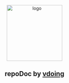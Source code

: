 <p align="center"><a href="#" target="_blank" rel="noopener noreferrer"><img width="180" src="https://cdn.jsdelivr.net/gh/xugaoyi/image_store/blog/20200409124835.png" alt="logo"></a></p>


<h2 align="center">repoDoc by <a href="https://github.com/xugaoyi/vuepress-theme-vdoing" target="_blank" rel="noopener noreferrer">vdoing</a></h2>

